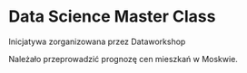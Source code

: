 # Data Science Master Class

Inicjatywa zorganizowana przez Dataworkshop 

Należało przeprowadzić prognozę cen mieszkań w Moskwie.
